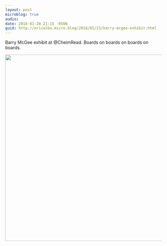 ```yaml
---
layout: post
microblog: true
audio: 
date: 2018-01-20 21:15 -0500
guid: http://ericalba.micro.blog/2018/01/21/barry-mcgee-exhibit.html
---
```

Barry McGee exhibit at @CheimRead. 
Boards on boards on boards on boards.

<img src="http://micro.ericalba.com/uploads/2018/6485d1fff6.jpg" width="600" height="600" />
